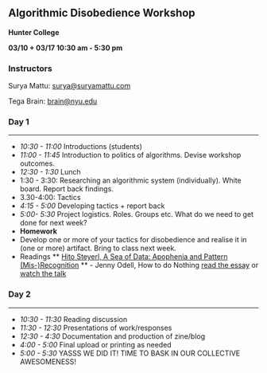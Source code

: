 ## Algorithmic Disobedience Workshop

**Hunter College**

**03/10 + 03/17 10:30 am - 5:30 pm**



### Instructors

Surya Mattu: surya@suryamattu.com

Tega Brain: brain@nyu.edu



###  Day 1

---



- *10:30 - 11:00* Introductions (students)
- *11:00 - 11:45* Introduction to politics of algorithms. Devise workshop outcomes.
- *12:30 - 1:30* Lunch
- 1:30 - 3:30: Researching an algorithmic system (individually). White board. Report back findings.
- 3.30-4:00: Tactics 
- *4:15 - 5:00*  Developing tactics + report back
- *5:00- 5:30* Project logistics. Roles. Groups etc. What do we need to get done for next week? 
- **Homework**
 - Develop one or more of your tactics for disobedience and realise it in (one or more) artifact. Bring to class next week. 
 - Readings
** [Hito Steyerl, A Sea of Data: Apophenia and Pattern (Mis-)Recognition](https://drive.google.com/file/d/0B8pZRjIECCvPVUIxcmQtQmw3TjQ/view?usp=sharing)
** - Jenny Odell, How to do Nothing [read the essay](https://medium.com/@the_jennitaur/how-to-do-nothing-57e100f59bbb) or [watch the talk](https://www.youtube.com/watch?v=mNRqswoCVcM)

### Day 2

---

- *10:30 - 11:30* Reading discussion
- *11:30 - 12:30* Presentations of work/responses
- *12:30 - 4:30* Documentation and production of zine/blog
- *4:00 - 5:00* Final upload or printing as needed
- *5:00 - 5:30* YASSS WE DID IT! TIME TO BASK IN OUR COLLECTIVE AWESOMENESS!
